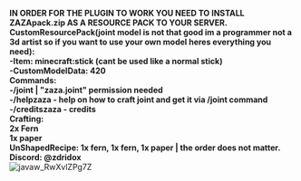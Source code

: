 **IN ORDER FOR THE PLUGIN TO WORK YOU NEED TO INSTALL ZAZApack.zip AS A RESOURCE PACK TO YOUR SERVER. </br>
CustomResourcePack(joint model is not that good im a programmer not a 3d artist so if you want to use your own model heres everything you need): </br>
  -Item: minecraft:stick (cant be used like a normal stick) </br>
  -CustomModelData: 420 </br>
Commands: </br>
  -/joint | "zaza.joint" permission needed</br>
  -/helpzaza - help on how to craft joint and get it via /joint command </br>
  -/creditszaza - credits </br>
Crafting: </br>
  2x Fern </br>
  1x paper </br>
  UnShapedRecipe: 1x fern, 1x fern, 1x paper | the order does not matter. </br>
  Discord: @zdridox** </br>
![javaw_RwXvlZPg7Z](https://github.com/zdridox/ZAZAplugin/assets/63424365/c6089477-fd66-4b4e-80eb-2e81e8d3602f)
